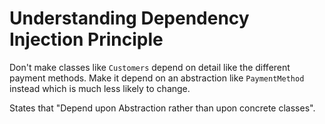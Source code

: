 # Understanding Dependency Injection Principle

Don't make classes like `Customers` depend on detail like the different payment methods. Make it depend on an abstraction like `PaymentMethod` instead which is much less likely to change.

States that "Depend upon Abstraction rather than upon concrete classes".

